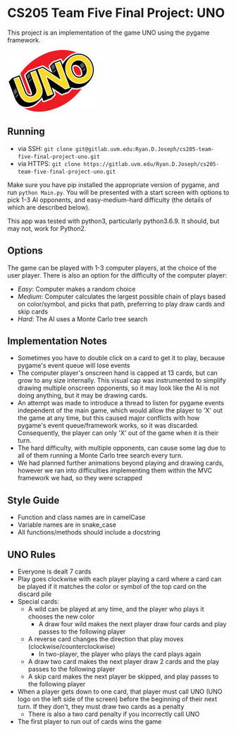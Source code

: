 # CS205 Team Five Final Project: UNO
This project is an implementation of the game UNO using the pygame framework. 

![The UNO Logo](uno_button.png "Draw Four")


## Running
- via SSH: `git clone git@gitlab.uvm.edu:Ryan.D.Joseph/cs205-team-five-final-project-uno.git`
- via HTTPS: `git clone https://gitlab.uvm.edu/Ryan.D.Joseph/cs205-team-five-final-project-uno.git`

Make sure you have pip installed the appropriate version of pygame, and run `python Main.py`. You will be presented with a start screen with options to pick 1-3 AI opponents, and easy-medium-hard difficulty (the details of which are described below).

This app was tested with python3, particularly python3.6.9. It should, but may not, work for Python2.

## Options
The game can be played with 1-3 computer players, at the choice of the user player. There is also an option for the difficulty of the computer player:

- *Easy*: Computer makes a random choice
- *Medium*: Computer calculates the largest possible chain of plays based on color/symbol, and picks that path, preferring to play draw cards and skip cards
- *Hard*: The AI uses a Monte Carlo tree search 

## Implementation Notes 
- Sometimes you have to double click on a card to get it to play, because pygame's event queue will lose events
- The computer player's onscreen hand is capped at 13 cards, but can grow to any size internally. This visual cap was instrumented to simplify drawing multiple onscreen opponents, so it may look like the AI is not doing anything, but it may be drawing cards.
- An attempt was made to introduce a thread to listen for pygame events independent of the main game, which would allow the player to 'X' out the game at any time, but this caused major conflicts with how pygame's event queue/framework works, so it was discarded. Consequently, the player can only 'X' out of the game when it is their turn.
- The hard difficulty, with multiple opponents, can cause some lag due to all of them running a Monte Carlo tree search every turn. 
- We had planned further animations beyond playing and drawing cards, however we ran into difficulties implementing them within the MVC framework we had, so they were scrapped

## Style Guide
- Function and class names are in camelCase
- Variable names are in snake_case
- All functions/methods should include a docstring 

## UNO Rules
- Everyone is dealt 7 cards
- Play goes clockwise with each player playing a card where a card can be played if it matches the color or symbol of the top card on the discard pile
- Special cards:
    - A wild can be played at any time, and the player who plays it chooses the new color
        - A draw four wild makes the next player draw four cards and play passes to the following player
    - A reverse card changes the direction that play moves (clockwise/counterclockwise)
      - In two-player, the player who plays the card plays again
  - A draw two card makes the next player draw 2 cards and the play passes to the following player
  - A skip card makes the next player be skipped, and play passes to the following player
- When a player gets down to one card, that player must call UNO (UNO logo on the left side of the screen) before the beginning of their next turn. If they don't, they must draw two cards as a penalty
    - There is also a two card penalty if you incorrectly call UNO
- The first player to run out of cards wins the game
